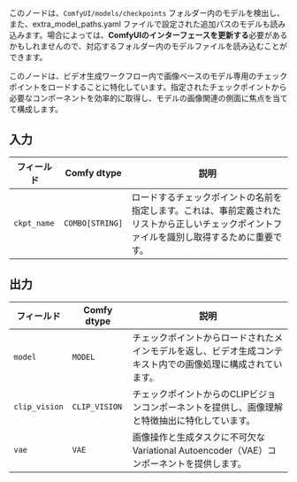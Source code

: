 このノードは、`ComfyUI/models/checkpoints` フォルダー内のモデルを検出し、また、extra_model_paths.yaml ファイルで設定された追加パスのモデルも読み込みます。場合によっては、**ComfyUIのインターフェースを更新する**必要があるかもしれませんので、対応するフォルダー内のモデルファイルを読み込むことができます。

このノードは、ビデオ生成ワークフロー内で画像ベースのモデル専用のチェックポイントをロードすることに特化しています。指定されたチェックポイントから必要なコンポーネントを効率的に取得し、モデルの画像関連の側面に焦点を当てて構成します。

## 入力

| フィールド   | Comfy dtype | 説明                                                                       |
|------------|-------------|-----------------------------------------------------------------------------------|
| `ckpt_name`| `COMBO[STRING]` | ロードするチェックポイントの名前を指定します。これは、事前定義されたリストから正しいチェックポイントファイルを識別し取得するために重要です。 |

## 出力

| フィールド  | Comfy dtype | 説明                                                                                   |
|-----------|-------------|-----------------------------------------------------------------------------------------------|
| `model`   | `MODEL`     | チェックポイントからロードされたメインモデルを返し、ビデオ生成コンテキスト内での画像処理に構成されています。 |
| `clip_vision` | `CLIP_VISION` | チェックポイントからのCLIPビジョンコンポーネントを提供し、画像理解と特徴抽出に特化しています。 |
| `vae`     | `VAE`       | 画像操作と生成タスクに不可欠なVariational Autoencoder（VAE）コンポーネントを提供します。 |
